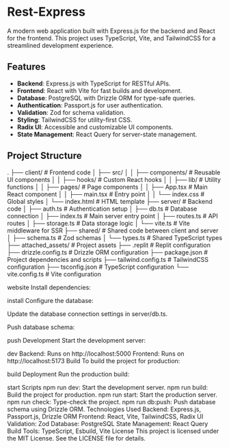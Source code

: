 # Rest-Express

A modern web application built with Express.js for the backend and React for the frontend. This project uses TypeScript, Vite, and TailwindCSS for a streamlined development experience.

## Features

- **Backend**: Express.js with TypeScript for RESTful APIs.
- **Frontend**: React with Vite for fast builds and development.
- **Database**: PostgreSQL with Drizzle ORM for type-safe queries.
- **Authentication**: Passport.js for user authentication.
- **Validation**: Zod for schema validation.
- **Styling**: TailwindCSS for utility-first CSS.
- **Radix UI**: Accessible and customizable UI components.
- **State Management**: React Query for server-state management.

## Project Structure

. ├── client/ # Frontend code │ ├── src/ │ │ ├── components/ # Reusable UI components │ │ ├── hooks/ # Custom React hooks │ │ ├── lib/ # Utility functions │ │ ├── pages/ # Page components │ │ ├── App.tsx # Main React component │ │ ├── main.tsx # Entry point │ │ └── index.css # Global styles │ └── index.html # HTML template ├── server/ # Backend code │ ├── auth.ts # Authentication setup │ ├── db.ts # Database connection │ ├── index.ts # Main server entry point │ ├── routes.ts # API routes │ ├── storage.ts # Data storage logic │ └── vite.ts # Vite middleware for SSR ├── shared/ # Shared code between client and server │ ├── schema.ts # Zod schemas │ └── types.ts # Shared TypeScript types ├── attached_assets/ # Project assets ├── .replit # Replit configuration ├── drizzle.config.ts # Drizzle ORM configuration ├── package.json # Project dependencies and scripts ├── tailwind.config.ts # TailwindCSS configuration ├── tsconfig.json # TypeScript configuration └── vite.config.ts # Vite configuration

website
Install dependencies:

install
Configure the database:

Update the database connection settings in server/db.ts.

Push database schema:

push
Development
Start the development server:

dev
Backend: Runs on http://localhost:5000
Frontend: Runs on http://localhost:5173
Build
To build the project for production:

build
Deployment
Run the production build:

start
Scripts
npm run dev: Start the development server.
npm run build: Build the project for production.
npm run start: Start the production server.
npm run check: Type-check the project.
npm run db:push: Push database schema using Drizzle ORM.
Technologies Used
Backend: Express.js, Passport.js, Drizzle ORM
Frontend: React, Vite, TailwindCSS, Radix UI
Validation: Zod
Database: PostgreSQL
State Management: React Query
Build Tools: TypeScript, Esbuild, Vite
License
This project is licensed under the MIT License. See the LICENSE file for details.

